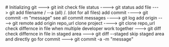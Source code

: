 #<!-- step -->
Initializing git ---> git init
check file status ----> git status
add file ---> git add filename / --a (all) /. (dot for all files)
add commit ----> git commit -m "message"
see all commit messages ----> git log
add origin ----> git remote add origin repo_url
clone project ----> git clone repo_url
check differnce in file when multiple developer work together ---> git diff
check differnce in file in staged area ---> git diff --staged
skip staged area and directly go for commit ---> git commit -a -m "message"

